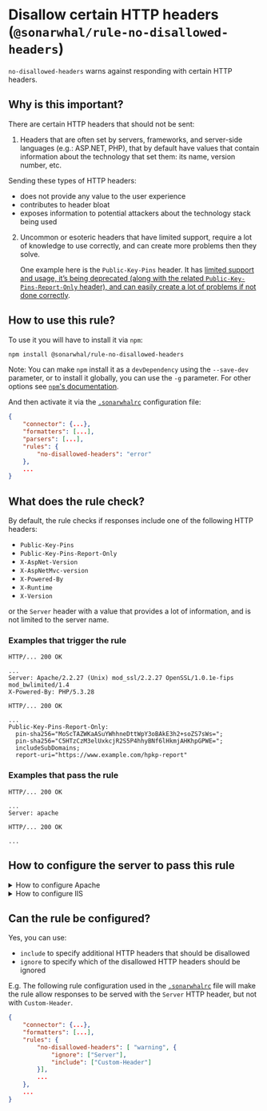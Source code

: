 # Disallow certain HTTP headers (`@sonarwhal/rule-no-disallowed-headers`)

`no-disallowed-headers` warns against responding with certain HTTP
headers.

## Why is this important?

There are certain HTTP headers that should not be sent:

1) Headers that are often set by servers, frameworks, and server-side
languages (e.g.: ASP.NET, PHP), that by default have values that
contain information about the technology that set them: its name,
version number, etc.

Sending these types of HTTP headers:

* does not provide any value to the user experience
* contributes to header bloat
* exposes information to potential attackers about
  the technology stack being used

2) Uncommon or esoteric headers that have limited support, require
a lot of knowledge to use correctly, and can create more problems then
they solve.

   One example here is the `Public-Key-Pins` header. It has [limited
support and usage, it’s being deprecated (along with the related
`Public-Key-Pins-Report-Only` header), and can easily create a lot
of problems if not done correctly][hpkp deprecation].

## How to use this rule?

To use it you will have to install it via `npm`:

```bash
npm install @sonarwhal/rule-no-disallowed-headers
```

Note: You can make `npm` install it as a `devDependency` using the `--save-dev`
parameter, or to install it globally, you can use the `-g` parameter. For
other options see
[`npm`'s documentation](https://docs.npmjs.com/cli/install).

And then activate it via the [`.sonarwhalrc`][sonarwhalrc]
configuration file:

```json
{
    "connector": {...},
    "formatters": [...],
    "parsers": [...],
    "rules": {
        "no-disallowed-headers": "error"
    },
    ...
}
```

## What does the rule check?

By default, the rule checks if responses include one of the following
HTTP headers:

* `Public-Key-Pins`
* `Public-Key-Pins-Report-Only`
* `X-AspNet-Version`
* `X-AspNetMvc-version`
* `X-Powered-By`
* `X-Runtime`
* `X-Version`

or the `Server` header with a value that provides a lot of information,
and is not limited to the server name.

### Examples that **trigger** the rule

```text
HTTP/... 200 OK

...
Server: Apache/2.2.27 (Unix) mod_ssl/2.2.27 OpenSSL/1.0.1e-fips mod_bwlimited/1.4
X-Powered-By: PHP/5.3.28
```

```text
HTTP/... 200 OK

...
Public-Key-Pins-Report-Only:
  pin-sha256="MoScTAZWKaASuYWhhneDttWpY3oBAkE3h2+soZS7sWs=";
  pin-sha256="C5HTzCzM3elUxkcjR2S5P4hhyBNf6lHkmjAHKhpGPWE=";
  includeSubDomains;
  report-uri="https://www.example.com/hpkp-report"
```

### Examples that **pass** the rule

```text
HTTP/... 200 OK

...
Server: apache
```

```text
HTTP/... 200 OK

...
```

## How to configure the server to pass this rule

<!-- markdownlint-disable MD033 -->
<details><summary>How to configure Apache</summary>

If the headers are sent, in most cases, to make Apache stop sending
them requires just removing the configurations that tells Apache to
add them (e.g. for the `X-UA-Compatible` header, that would be mean
removing something such as `Header set X-UA-Compatible "IE=edge"`).
However, if the headers are added from somewhere in the stack (e.g.:
the framework level, language level such as PHP, etc.), and that cannot
be changed, you can try to remove them at the `Apache` level, using
the following:

```apache
<IfModule mod_headers.c>
    Header unset Public-Key-Pins
    Header unset Public-Key-Pins-Report-Only
    Header unset X-AspNet-Version
    Header unset X-AspNetMvc-version
    Header unset X-Powered-By`
    Header unset X-Runtime
    Header unset X-Version
</IfModule>
```

When it comes to the `Server` header, by default, [Apache does not
allow removing it](https://bz.apache.org/bugzilla/show_bug.cgi?id=40026)
(the only way to do that is by using an external module). However,
Apache can be configured using the [`ServerTokens` directive][servertokens]
to provide less information thought the `Server` header.

Note: The following snippet will only work in the main Apache
configuration file, so don't try to include it in a `.htaccess` file!

```apache
# Prevent Apache from sending in the `Server` response header its
# exact version number, the description of the generic OS-type or
# information about its compiled-in modules.
#
# https://httpd.apache.org/docs/current/mod/core.html#servertokens

ServerTokens Prod
```

Note that:

* The above snippets works with Apache `v2.2.0+`, but you need to have
  [`mod_headers`][mod_headers] [enabled][how to enable apache modules]
  in order for them to take effect.

* If you have access to the [main Apache configuration file][main
  apache conf file] (usually called `httpd.conf`), you should add
  the logic in, for example, a [`<Directory>`][apache directory]
  section in that file. This is usually the recommended way as
  [using `.htaccess` files slows down][htaccess is slow] Apache!

  If you don't have access to the main configuration file (quite
  common with hosting services), just add the first snippets in a
  `.htaccess` file in the root of the web site/app.

</details>
<details><summary>How to configure IIS</summary>

To add or remove headers on IIS, you can use the
[`<customHeader> element`][customheader] and `<remove>/<add>`
depending on what you need.

The following snippet will remove the headers from all responses:

```xml
<configuration>
     <system.webServer>
        <httpProtocol>
             <customHeaders>
                <remove name="Public-Key-Pins"/>
                <remove name="Public-Key-Pins-Report-Only"/>
                <remove name="X-Powered-By"/>
                <remove name="X-Runtime"/>
                <remove name="X-Version"/>
             </customHeaders>
         </httpProtocol>
    </system.webServer>
    <system.web>
        <!-- X-AspNet-Version, only needed if running an AspNet app -->
        <httpRuntime enableVersionHeader="false" />
    </system.web>
</configuration>
```

To remove the header `X-AspNetMvc-version`, open your `Global.asax` file
and add the following to your `Application_Start` event:

```c#
MvcHandler.DisableMvcResponseHeader = true;
```

Removing the `Server` header is a bit more complicated and changes
depending on the version.

In IIS 10.0 you can remove it using the [`removeServerHeader` attribute of `requestFiltering`][requestfiltering]:

```xml
<configuration>
     <system.webServer>
        <security>
            <requestFiltering removeServerHeader ="true" />
        </security>
    </system.webServer>
</configuration>
```

For previous versions of IIS (7.0-8.5) you can use the following:

```xml
<configuration>
     <system.webServer>
        <rewrite>
            <outboundRules rewriteBeforeCache="true">
                <rule name="Remove Server header">
                    <match serverVariable="RESPONSE_Server" pattern=".+" />
                    <action type="Rewrite" value="" />
                </rule>
            </outboundRules>
        </rewrite>
    </system.webServer>
</configuration>
```

The above snippet will use a [`URL rewrite`][url rewrite] rule to remove
the `Server` header from any request that contains it.

</details>

<!-- markdownlint-enable MD033 -->

## Can the rule be configured?

Yes, you can use:

* `include` to specify additional HTTP headers that should
  be disallowed
* `ignore` to specify which of the disallowed HTTP headers
  should be ignored

E.g. The following rule configuration used in the [`.sonarwhalrc`][sonarwhalrc]
file will make the rule allow responses to be served with the `Server`
HTTP header, but not with `Custom-Header`.

```json
{
    "connector": {...},
    "formatters": [...],
    "rules": {
        "no-disallowed-headers": [ "warning", {
            "ignore": ["Server"],
            "include": ["Custom-Header"]
        }],
        ...
    },
    ...
}
```

<!-- Link labels: -->

[hpkp deprecation]: https://groups.google.com/a/chromium.org/forum/#!msg/blink-dev/he9tr7p3rZ8/eNMwKPmUBAAJ
[sonarwhalrc]: https://sonarwhal.com/docs/user-guide/further-configuration/sonarwhalrc-formats/

<!-- Apache links -->

[apache directory]: https://httpd.apache.org/docs/current/mod/core.html#directory
[how to enable apache modules]: https://github.com/h5bp/server-configs-apache/wiki/How-to-enable-Apache-modules
[htaccess is slow]: https://httpd.apache.org/docs/current/howto/htaccess.html#when
[main apache conf file]: https://httpd.apache.org/docs/current/configuring.html#main
[mod_headers]: https://httpd.apache.org/docs/current/mod/mod_headers.html
[servertokens]: https://httpd.apache.org/docs/current/mod/core.html#servertokens

<!-- IIS links -->

[customheader]: https://docs.microsoft.com/en-us/iis/configuration/system.webserver/httpprotocol/customheaders/
[request filtering]: https://docs.microsoft.com/en-us/iis/configuration/system.webserver/security/requestfiltering/#new-in-iis-100
[url rewrite]: https://docs.microsoft.com/en-us/iis/extensions/url-rewrite-module/using-the-url-rewrite-module
